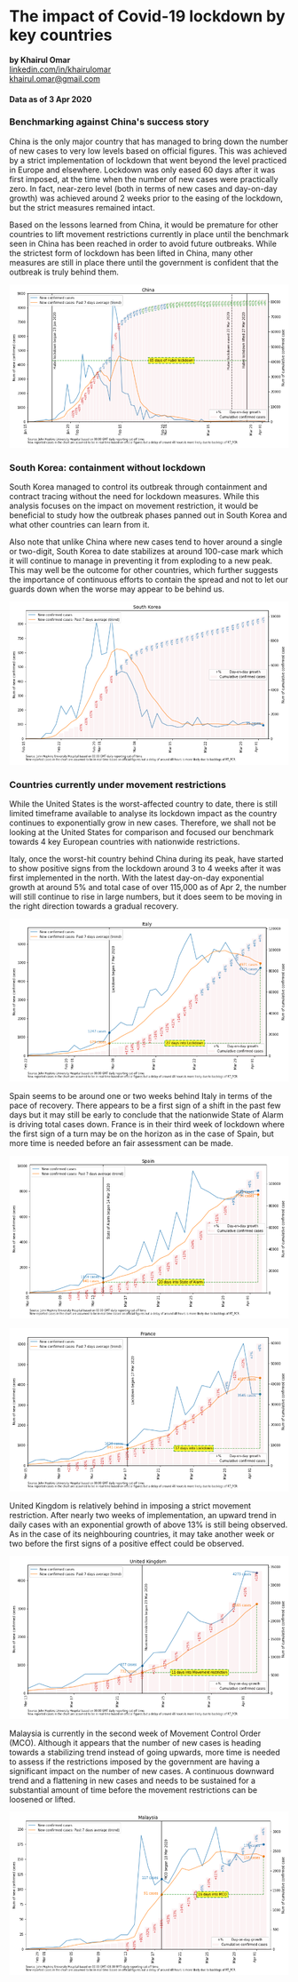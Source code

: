 # The impact of Covid-19 lockdown by key countries
<b>by Khairul Omar</b><br>
<a href="https://www.linkedin.com/in/khairulomar/">linkedin.com/in/khairulomar</a><br>
khairul.omar@gmail.com<br>

#### Data as of 3 Apr 2020

### Benchmarking against China's success story
China is the only major country that has managed to bring down the number of new cases to very low levels based on official figures. This was achieved by a strict implementation of lockdown that went beyond the level practiced in Europe and elsewhere. Lockdown was only eased 60 days after it was first imposed, at the time when the number of new cases were practically zero. In fact, near-zero level (both in terms of new cases and day-on-day growth) was achieved around 2 weeks prior to the easing of the lockdown, but the strict measures remained intact.
<p>
Based on the lessons learned from China, it would be premature for other countries to lift movement restrictions currently in place until the benchmark seen in China has been reached in order to avoid future outbreaks. While the strictest form of lockdown has been lifted in China, many other measures are still in place there until the government is confident that the outbreak is truly behind them.
<p>
<img src="https://github.com/khairulomar/Covid-19/blob/master/img/lockdown_China_2020-04-03.png?raw=true">
  
### South Korea: containment without lockdown
South Korea managed to control its outbreak through containment and contract tracing without the need for lockdown measures. While this analysis focuses on the impact on movement restriction, it would be beneficial to study how the outbreak phases panned out in South Korea and what other countries can learn from it.
<p>
Also note that unlike China where new cases tend to hover around a single or two-digit, South Korea to date stabilizes at around 100-case mark which it will continue to manage in preventing it from exploding to a new peak. This may well be the outcome for other countries, which further suggests the importance of continuous efforts to contain the spread and not to let our guards down when the worse may appear to be behind us.
<p>
<img src="https://github.com/khairulomar/Covid-19/blob/master/img/lockdown_South_Korea_2020-04-03.png?raw=true">

### Countries currently under movement restrictions
While the United States is the worst-affected country to date, there is still limited timeframe available to analyse its lockdown impact as the country continues to exponentially grow in new cases. Therefore, we shall not be looking at the United States for comparison and focused our benchmark towards 4 key European countries with nationwide restrictions.
<p>
Italy, once the worst-hit country behind China during its peak, have started to show positive signs from the lockdown around 3 to 4 weeks after it was first implemented in the north. With the latest day-on-day exponential growth at around 5% and total case of over 115,000 as of Apr 2, the number will still continue to rise in large numbers, but it does seem to be moving in the right direction towards a gradual recovery.  
<p>
<img src="https://github.com/khairulomar/Covid-19/blob/master/img/lockdown_Italy_2020-04-03.png?raw=true">
<p>
Spain seems to be around one or two weeks behind Italy in terms of the pace of recovery. There appears to be a first sign of a shift in the past few days but it may still be early to conclude that the nationwide State of Alarm is driving total cases down. France is in their third week of lockdown where the first sign of a turn may be on the horizon as in the case of Spain, but more time is needed before an fair assessment can be made. 
<p>
<img src="https://github.com/khairulomar/Covid-19/blob/master/img/lockdown_Spain_2020-04-03.png?raw=true">
<p>
<img src="https://github.com/khairulomar/Covid-19/blob/master/img/lockdown_France_2020-04-03.png?raw=true">
<p>
United Kingdom is relatively behind in imposing a strict movement restriction. After nearly two weeks of implementation, an upward trend in daily cases with an exponential growth of above 13% is still being observed. As in the case of its neighbouring countries, it may take another week or two before the first signs of a positive effect could be observed.
<p>
<img src="https://github.com/khairulomar/Covid-19/blob/master/img/lockdown_United_Kingdom_2020-04-03.png?raw=true">
<p>
Malaysia is currently in the second week of Movement Control Order (MCO). Although it appears that the number of new cases is heading towards a stabilizing trend instead of going upwards, more time is needed to assess if the restrictions imposed by the government are having a significant impact on the number of new cases. A continuous downward trend and a flattening in new cases and needs to be sustained for a substantial amount of time before the movement restrictions can be loosened or lifted.
<p>
<img src="https://github.com/khairulomar/Covid-19/blob/master/img/lockdown_Malaysia_2020-04-03.png?raw=true">
